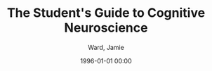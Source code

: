 ---
layout: post
title: The Student's Guide to Cognitive Neuroscience

date: 1996-01-01 00:00
author: Ward, Jamie
year: 
---